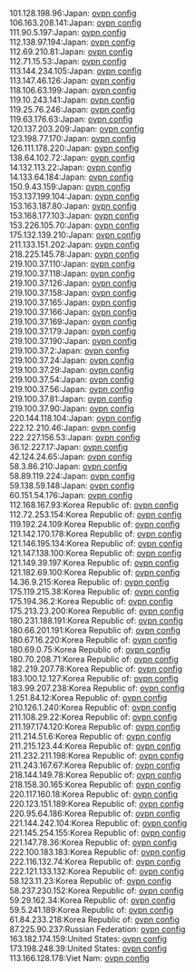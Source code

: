 101.128.198.96:Japan: [ovpn config](vpn/101_128_198_96.ovpn)  
106.163.208.141:Japan: [ovpn config](vpn/106_163_208_141.ovpn)  
111.90.5.197:Japan: [ovpn config](vpn/111_90_5_197.ovpn)  
112.138.97.194:Japan: [ovpn config](vpn/112_138_97_194.ovpn)  
112.69.210.81:Japan: [ovpn config](vpn/112_69_210_81.ovpn)  
112.71.15.53:Japan: [ovpn config](vpn/112_71_15_53.ovpn)  
113.144.234.105:Japan: [ovpn config](vpn/113_144_234_105.ovpn)  
113.147.46.126:Japan: [ovpn config](vpn/113_147_46_126.ovpn)  
118.106.63.199:Japan: [ovpn config](vpn/118_106_63_199.ovpn)  
119.10.243.141:Japan: [ovpn config](vpn/119_10_243_141.ovpn)  
119.25.76.246:Japan: [ovpn config](vpn/119_25_76_246.ovpn)  
119.63.176.63:Japan: [ovpn config](vpn/119_63_176_63.ovpn)  
120.137.203.209:Japan: [ovpn config](vpn/120_137_203_209.ovpn)  
123.198.77.170:Japan: [ovpn config](vpn/123_198_77_170.ovpn)  
126.111.178.220:Japan: [ovpn config](vpn/126_111_178_220.ovpn)  
138.64.102.72:Japan: [ovpn config](vpn/138_64_102_72.ovpn)  
14.132.113.22:Japan: [ovpn config](vpn/14_132_113_22.ovpn)  
14.133.64.184:Japan: [ovpn config](vpn/14_133_64_184.ovpn)  
150.9.43.159:Japan: [ovpn config](vpn/150_9_43_159.ovpn)  
153.137.199.104:Japan: [ovpn config](vpn/153_137_199_104.ovpn)  
153.163.187.80:Japan: [ovpn config](vpn/153_163_187_80.ovpn)  
153.168.177.103:Japan: [ovpn config](vpn/153_168_177_103.ovpn)  
153.226.105.70:Japan: [ovpn config](vpn/153_226_105_70.ovpn)  
175.132.139.210:Japan: [ovpn config](vpn/175_132_139_210.ovpn)  
211.133.151.202:Japan: [ovpn config](vpn/211_133_151_202.ovpn)  
218.225.145.78:Japan: [ovpn config](vpn/218_225_145_78.ovpn)  
219.100.37.110:Japan: [ovpn config](vpn/219_100_37_110.ovpn)  
219.100.37.118:Japan: [ovpn config](vpn/219_100_37_118.ovpn)  
219.100.37.126:Japan: [ovpn config](vpn/219_100_37_126.ovpn)  
219.100.37.158:Japan: [ovpn config](vpn/219_100_37_158.ovpn)  
219.100.37.165:Japan: [ovpn config](vpn/219_100_37_165.ovpn)  
219.100.37.166:Japan: [ovpn config](vpn/219_100_37_166.ovpn)  
219.100.37.169:Japan: [ovpn config](vpn/219_100_37_169.ovpn)  
219.100.37.179:Japan: [ovpn config](vpn/219_100_37_179.ovpn)  
219.100.37.190:Japan: [ovpn config](vpn/219_100_37_190.ovpn)  
219.100.37.2:Japan: [ovpn config](vpn/219_100_37_2.ovpn)  
219.100.37.24:Japan: [ovpn config](vpn/219_100_37_24.ovpn)  
219.100.37.29:Japan: [ovpn config](vpn/219_100_37_29.ovpn)  
219.100.37.54:Japan: [ovpn config](vpn/219_100_37_54.ovpn)  
219.100.37.56:Japan: [ovpn config](vpn/219_100_37_56.ovpn)  
219.100.37.81:Japan: [ovpn config](vpn/219_100_37_81.ovpn)  
219.100.37.90:Japan: [ovpn config](vpn/219_100_37_90.ovpn)  
220.144.118.104:Japan: [ovpn config](vpn/220_144_118_104.ovpn)  
222.12.210.46:Japan: [ovpn config](vpn/222_12_210_46.ovpn)  
222.227.156.53:Japan: [ovpn config](vpn/222_227_156_53.ovpn)  
36.12.227.17:Japan: [ovpn config](vpn/36_12_227_17.ovpn)  
42.124.24.65:Japan: [ovpn config](vpn/42_124_24_65.ovpn)  
58.3.86.210:Japan: [ovpn config](vpn/58_3_86_210.ovpn)  
58.89.119.224:Japan: [ovpn config](vpn/58_89_119_224.ovpn)  
59.138.59.148:Japan: [ovpn config](vpn/59_138_59_148.ovpn)  
60.151.54.176:Japan: [ovpn config](vpn/60_151_54_176.ovpn)  
112.168.167.93:Korea Republic of: [ovpn config](vpn/112_168_167_93.ovpn)  
112.72.253.154:Korea Republic of: [ovpn config](vpn/112_72_253_154.ovpn)  
119.192.24.109:Korea Republic of: [ovpn config](vpn/119_192_24_109.ovpn)  
121.142.170.178:Korea Republic of: [ovpn config](vpn/121_142_170_178.ovpn)  
121.146.195.134:Korea Republic of: [ovpn config](vpn/121_146_195_134.ovpn)  
121.147.138.100:Korea Republic of: [ovpn config](vpn/121_147_138_100.ovpn)  
121.149.39.197:Korea Republic of: [ovpn config](vpn/121_149_39_197.ovpn)  
121.182.69.100:Korea Republic of: [ovpn config](vpn/121_182_69_100.ovpn)  
14.36.9.215:Korea Republic of: [ovpn config](vpn/14_36_9_215.ovpn)  
175.119.215.38:Korea Republic of: [ovpn config](vpn/175_119_215_38.ovpn)  
175.194.36.2:Korea Republic of: [ovpn config](vpn/175_194_36_2.ovpn)  
175.213.23.200:Korea Republic of: [ovpn config](vpn/175_213_23_200.ovpn)  
180.231.188.191:Korea Republic of: [ovpn config](vpn/180_231_188_191.ovpn)  
180.66.201.191:Korea Republic of: [ovpn config](vpn/180_66_201_191.ovpn)  
180.67.16.220:Korea Republic of: [ovpn config](vpn/180_67_16_220.ovpn)  
180.69.0.75:Korea Republic of: [ovpn config](vpn/180_69_0_75.ovpn)  
180.70.208.71:Korea Republic of: [ovpn config](vpn/180_70_208_71.ovpn)  
182.219.207.78:Korea Republic of: [ovpn config](vpn/182_219_207_78.ovpn)  
183.100.12.127:Korea Republic of: [ovpn config](vpn/183_100_12_127.ovpn)  
183.99.207.238:Korea Republic of: [ovpn config](vpn/183_99_207_238.ovpn)  
1.251.84.12:Korea Republic of: [ovpn config](vpn/1_251_84_12.ovpn)  
210.126.1.240:Korea Republic of: [ovpn config](vpn/210_126_1_240.ovpn)  
211.108.29.22:Korea Republic of: [ovpn config](vpn/211_108_29_22.ovpn)  
211.197.174.120:Korea Republic of: [ovpn config](vpn/211_197_174_120.ovpn)  
211.214.51.6:Korea Republic of: [ovpn config](vpn/211_214_51_6.ovpn)  
211.215.123.44:Korea Republic of: [ovpn config](vpn/211_215_123_44.ovpn)  
211.232.211.198:Korea Republic of: [ovpn config](vpn/211_232_211_198.ovpn)  
211.243.167.67:Korea Republic of: [ovpn config](vpn/211_243_167_67.ovpn)  
218.144.149.78:Korea Republic of: [ovpn config](vpn/218_144_149_78.ovpn)  
218.158.30.165:Korea Republic of: [ovpn config](vpn/218_158_30_165.ovpn)  
220.117.160.18:Korea Republic of: [ovpn config](vpn/220_117_160_18.ovpn)  
220.123.151.189:Korea Republic of: [ovpn config](vpn/220_123_151_189.ovpn)  
220.95.64.186:Korea Republic of: [ovpn config](vpn/220_95_64_186.ovpn)  
221.144.242.104:Korea Republic of: [ovpn config](vpn/221_144_242_104.ovpn)  
221.145.254.155:Korea Republic of: [ovpn config](vpn/221_145_254_155.ovpn)  
221.147.78.36:Korea Republic of: [ovpn config](vpn/221_147_78_36.ovpn)  
222.100.183.183:Korea Republic of: [ovpn config](vpn/222_100_183_183.ovpn)  
222.116.132.74:Korea Republic of: [ovpn config](vpn/222_116_132_74.ovpn)  
222.121.133.132:Korea Republic of: [ovpn config](vpn/222_121_133_132.ovpn)  
58.123.11.23:Korea Republic of: [ovpn config](vpn/58_123_11_23.ovpn)  
58.237.230.152:Korea Republic of: [ovpn config](vpn/58_237_230_152.ovpn)  
59.29.162.34:Korea Republic of: [ovpn config](vpn/59_29_162_34.ovpn)  
59.5.241.189:Korea Republic of: [ovpn config](vpn/59_5_241_189.ovpn)  
61.84.233.218:Korea Republic of: [ovpn config](vpn/61_84_233_218.ovpn)  
87.225.90.237:Russian Federation: [ovpn config](vpn/87_225_90_237.ovpn)  
163.182.174.159:United States: [ovpn config](vpn/163_182_174_159.ovpn)  
173.198.248.39:United States: [ovpn config](vpn/173_198_248_39.ovpn)  
113.166.128.178:Viet Nam: [ovpn config](vpn/113_166_128_178.ovpn)  
